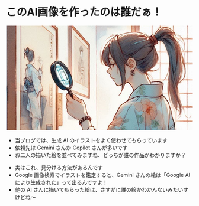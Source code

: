 # このAI画像を作ったのは誰だぁ！
![探偵が捜査中](img/detective_observing.jpg)
- 当ブログでは、生成 AI のイラストをよく使わせてもらっています
- 依頼先は Gemini さんか Copilot さんが多いです
- お二人の描いた絵を並べてみますね、どっちが誰の作品かわかりますか？

+ 実はこれ、見分ける方法があるんです
+ Google 画像検索でイラストを鑑定すると、Gemini さんの絵は「Google AI により生成された」って出るんですよ！
+ 他の AI さんに描いてもらった絵は、さすがに誰の絵かわかんないみたいすけどね～
